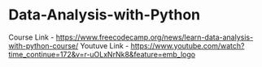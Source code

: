 # Data-Analysis-with-Python

Course Link - https://www.freecodecamp.org/news/learn-data-analysis-with-python-course/
Youtuve Link - https://www.youtube.com/watch?time_continue=172&v=r-uOLxNrNk8&feature=emb_logo